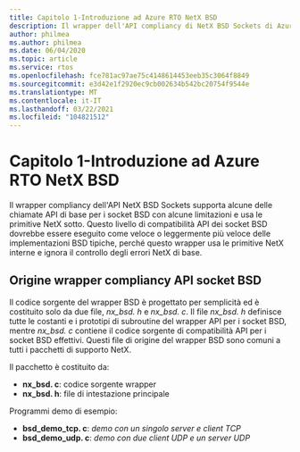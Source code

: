 ```yaml
---
title: Capitolo 1-Introduzione ad Azure RTO NetX BSD
description: Il wrapper dell'API compliancy di NetX BSD Sockets di Azure RTO supporta alcune delle chiamate API di base per i socket BSD con alcune limitazioni e usa le primitive NetX sotto.
author: philmea
ms.author: philmea
ms.date: 06/04/2020
ms.topic: article
ms.service: rtos
ms.openlocfilehash: fce781ac97ae75c4148614453eeb35c3064f8849
ms.sourcegitcommit: e3d42e1f2920ec9cb002634b542bc20754f9544e
ms.translationtype: MT
ms.contentlocale: it-IT
ms.lasthandoff: 03/22/2021
ms.locfileid: "104821512"
---
```

# <a name="chapter-1---introduction-to-azure-rtos-netx-bsd"></a>Capitolo 1-Introduzione ad Azure RTO NetX BSD

Il wrapper compliancy dell'API NetX BSD Sockets supporta alcune delle chiamate API di base per i socket BSD con alcune limitazioni e usa le primitive NetX sotto. Questo livello di compatibilità API dei socket BSD dovrebbe essere eseguito come veloce o leggermente più veloce delle implementazioni BSD tipiche, perché questo wrapper usa le primitive NetX interne e ignora il controllo degli errori NetX di base.

## <a name="bsd-sockets-api-compliancy-wrapper-source"></a>Origine wrapper compliancy API socket BSD

Il codice sorgente del wrapper BSD è progettato per semplicità ed è costituito solo da due file, *nx_bsd. h* e *nx_bsd. c*. Il file *nx_bsd. h* definisce tutte le costanti e i prototipi di subroutine del wrapper API per i socket BSD, mentre *nx_bsd. c* contiene il codice sorgente di compatibilità API per i socket BSD effettivi. Questi file di origine del wrapper BSD sono comuni a tutti i pacchetti di supporto NetX.

Il pacchetto è costituito da:

- **nx_bsd. c**: codice sorgente wrapper
- **nx_bsd. h**: file di intestazione principale

Programmi demo di esempio:

- **bsd_demo_tcp. c**: *demo con un singolo server e client TCP*
- **bsd_demo_udp. c**: *demo con due client UDP e un server UDP*
